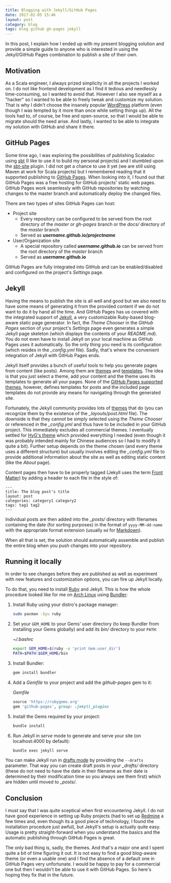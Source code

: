 ```yaml
---
title: Blogging with Jekyll/GitHub Pages
date: 2017-02-05 15:46
layout: post
category: blog
tags: blog github gh-pages jekyll
---
```


In this post, I explain how I ended up with my present blogging solution and provide a simple guide to anyone who is interested in using the Jekyll/GitHub Pages combination to publish a site of their own.

## Motivation

As a Scala engineer, I always prized simplicity in all the projects I worked on. I do not like frontend development as I find it tedious and needlessly time-consuming, so I wanted to avoid that. However I also see myself as a "hacker" so I wanted to be able to freely tweak and customize my solution. That is why I didn't choose the insanely popular [WordPress](https://wordpress.com) platform (even though I was tempted by it more than once while setting things up). All the tools had to, of course, be free and open-source, so that I would be able to migrate should the need arise. And lastly, I wanted to be able to integrate my solution with GitHub and share it there.


## GitHub Pages

Some time ago, I was exploring the possibilities of publishing Scaladoc using [sbt](http://www.scala-sbt.org) (I like to use it to build my personal projects) and I stumbled upon the [sbt-site](https://github.com/sbt/sbt-site) plugin. I did not get a chance to use it yet (we are still using Maven at work for Scala projects) but I remembered reading that it supported publishing to [GitHub Pages](https://pages.github.com). When looking into it, I found out that GitHub Pages was a free hosting for GitHub projects' static web pages. GitHub Pages work seamlessly with GitHub repositories by watching changes to the master branch and automatically deploy the changed files.

There are two types of sites GitHub Pages can host:

- Project site
  - Every repository can be configured to be served from the root directory of the _master_ or _gh-pages_ branch or the _docs/_ directory of the _master_ branch
  - Served as **_username_.github.io/_projectname_**
- User/Organization site
  - A special repository called **_username_.github.io** can be served from the root directory of the _master_ branch
  - Served as **_username_.github.io**

GitHub Pages are fully integrated into GitHub and can be enabled/disabled and configured on the project's _Settings_ page.

## Jekyll

Having the means to publish the site is all well and good but we also need to have some means of generating it from the provided content if we do not want to do it by hand all the time. And GitHub Pages has us covered with the integrated support of [Jekyll](https://jekyllrb.com), a very customizable Ruby-based blog-aware static page generator. In fact, the _Theme Chooser_ in the _GitHub Pages_ section of your project's _Settings_ page even generates a simple Jekyll page skeleton (which displays the contents of your _README.md_). You do not even have to install Jekyll on your local machine as GitHub Pages uses it automatically. So the only thing you need is its configuration (which resides in the *_config.yml* file). Sadly, that's where the convenient integration of Jekyll with GitHub Pages ends.

Jekyll itself provides a bunch of useful tools to help you generate pages from content (like posts). Among them are [themes](https://jekyllrb.com/docs/themes) and [templates](https://jekyllrb.com/docs/templates). The idea is that you just select a theme, add your content and the theme uses its templates to generate all your pages. None of the [GitHub Pages supported themes](https://pages.github.com/themes), however, defines templates for posts and the included page templates do not provide any means for navigating through the generated site.

Fortunately, the Jekyll community provides lots of [themes](http://jekyllthemes.org) that do (you can recognize them by the existence of the *_layouts/post.html* file). The downside is that they cannot be simply selected using the _Theme Chooser_ or referenced in the *_config.yml* and thus have to be included in your GitHub project. This immediately excludes all commercial themes. I eventually settled for [HyG's theme](https://github.com/Gaohaoyang/gaohaoyang.github.io) which provided everything I needed (even though it was probably intended mainly for Chinese audiences so I had to modify it quite a bit). Further setup depends on the theme chosen (and every theme uses a different structure) but usually involves editing the *_config.yml* file to provide additional information about the site as well as editing static content (like the _About_ page).

Content pages then have to be properly tagged (Jekyll uses the term [Front Matter](https://jekyllrb.com/docs/frontmatter)) by adding a header to each file in the style of:

```
---
title: The blog post's title
layout: post
categories: category1 category2
tags: tag1 tag2
---
```

Individual posts are then added into the *_posts/* directory with filenames containing the date (for sorting purposes) in the format of `yyyy-MM-dd-name` with the appropriate format extension (usually `md` for [Markdown](https://daringfireball.net/projects/markdown)).

When all that is set, the solution should automatically assemble and publish the entire blog when you push changes into your repository.

## Running it locally

In order to see changes before they are published as well as experiment with new features and customization options, you can fire up Jekyll locally.

To do that, you need to install [Ruby](https://www.ruby-lang.org) and Jekyll. This is how the whole procedure looked like for me on [Arch Linux](https://www.archlinux.org) using [Bundler](https://bundler.io/):

1. Install Ruby using your distro's package manager:

   ```bash
   sudo pacman -Syu ruby
   ```

2. Set your `GEM_HOME` to your Gems' user directory (to keep Bundler from installing your Gems globally) and add its _bin/_ directory to your `PATH`:

   _~/.bashrc_

   ```bash
   export GEM_HOME=$(ruby -e 'print Gem.user_dir')
   PATH=$PATH:$GEM_HOME/bin
   ```

3. Install Bundler:

   ```bash
   gem install bundler
   ```

4. Add a _Gemfile_ to your project and add the _github-pages_ gem to it:

   _Gemfile_

   ```ruby
   source 'https://rubygems.org'
   gem 'github-pages', group: :jekyll_plugins
   ```

5. Install the Gems required by your project:

   ```bash
   bundle install
   ```

6. Run Jekyll in _serve_ mode to generate and serve your site (on localhost:4000 by default):

   ```bash
   bundle exec jekyll serve
   ```

You can make Jekyll run in [drafts mode](https://jekyllrb.com/docs/drafts) by providing the `--drafts` parameter. That way you can create draft posts in your *_drafts/* directory (these do not need to have the date in their filename as their date is determined by their modification time so you always see them first) which are hidden until moved to *_posts/*.

## Conclusion

I must say that I was quite sceptical when first encountering Jekyll. I do not have good experience in setting up Ruby projects (had to set up [Redmine](https://www.redmine.org/) a few times and, even though its a good piece of technology, I found the installation procedure just awful), but Jekyll's setup is actually quite easy. Usage is pretty straight-forward when you understand the basics and the automatic publishing through GitHub Pages is great.

The only bad thing is, sadly, the themes. And that's a major one and I spent quite a bit of time figuring it out. It is not easy to find a good blog-aware theme (or even a usable one) and I find the absence of a default one in GitHub Pages very unfortunate. I would be happy to pay for a commercial one but then I wouldn't be able to use it with GitHub Pages. So here's hoping they fix that in the future.
